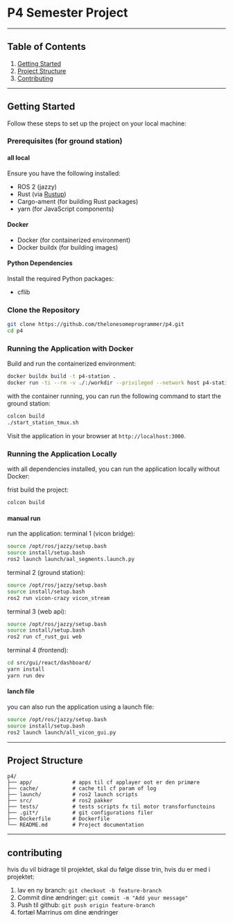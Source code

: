 # P4 Semester Project
---

## Table of Contents
1. [Getting Started](#getting-started)
2. [Project Structure](#project-structure)
3. [Contributing](#contributing)

---

## Getting Started

Follow these steps to set up the project on your local machine:

### Prerequisites (for ground station)

#### all local
Ensure you have the following installed:
- ROS 2 (jazzy)
- Rust (via [Rustup](https://rustup.rs/))
- Cargo-ament (for building Rust packages)
- yarn (for JavaScript components)

#### Docker
- Docker (for containerized environment)
- Docker buildx (for building images)



#### Python Dependencies
Install the required Python packages:
- cflib

### Clone the Repository

```bash
git clone https://github.com/thelonesomeprogrammer/p4.git
cd p4
```

### Running the Application with Docker

Build and run the containerized environment:

```bash
docker buildx build -t p4-station .
docker run -ti --rm -v ./:/workdir --privileged --network host p4-station
```
with the container running, you can run the following command to start the ground station:
```bash
colcon build
./start_station_tmux.sh
```
Visit the application in your browser at `http://localhost:3000`.

### Running the Application Locally
with all dependencies installed, you can run the application locally without Docker:

frist build the project:
```bash
colcon build
```
#### manual run
run the application:
terminal 1 (vicon bridge): 
```bash
source /opt/ros/jazzy/setup.bash
source install/setup.bash
ros2 launch launch/aal_segments.launch.py
```
terminal 2 (ground station):
```bash
source /opt/ros/jazzy/setup.bash
source install/setup.bash
ros2 run vicon-crazy vicon_stream
```
terminal 3 (web api):
```bash
source /opt/ros/jazzy/setup.bash
source install/setup.bash
ros2 run cf_rust_gui web
```
terminal 4 (frontend):
```bash
cd src/gui/react/dashboard/
yarn install
yarn run dev
```

#### lanch file
you can also run the application using a launch file:
```bash
source /opt/ros/jazzy/setup.bash
source install/setup.bash
ros2 launch launch/all_vicon_gui.py
```
---

## Project Structure

```
p4/
├── app/             # apps til cf applayer oot er den primære
├── cache/           # cache til cf param of log 
├── launch/          # ros2 launch scripts
├── src/             # ros2 pakker 
├── tests/           # tests scripts fx til motor transforfunctoins 
├── .git*/           # git configurations filer 
├── Dockerfile       # Dockerfile
└── README.md        # Project documentation
```

---

## contributing
hvis du vil bidrage til projektet, skal du følge disse trin, hvis du er med i projektet:

1. lav en ny branch: `git checkout -b feature-branch`
2. Commit dine ændringer: `git commit -m "Add your message"`
3. Push til github: `git push origin feature-branch`
4. fortæl Marrinus om dine ændringer

